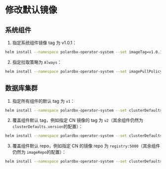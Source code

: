 修改默认镜像
========
## 系统组件
1. 指定系统组件镜像 tag 为 v1.0.1：

```bash
helm install --namespace polardbx-operator-system --set imageTag=v1.0.1 polardbx-operator polardbx/polardbx-operator --create-namespace
```

2. 指定拉取策略为 `Always`：

```bash
helm install --namespace polardbx-operator-system --set imagePullPolicy=Always polardbx-operator polardbx/polardbx-operator --create-namespace
```

## 数据库集群

1. 指定所有组件的默认 tag 为 `v1`：

```bash
helm install --namespace polardbx-operator-system --set clusterDefaults.version=v1 polardbx-operator polardbx/polardbx-operator --create-namespace
```

2. 覆盖组件默认 tag，例如指定 CN 镜像的 tag 为 `v2`（其余组件仍然为 `clusterDefaults.version`的配置）：

```bash
helm install --namespace polardbx-operator-system --set clusterDefaults.galaxysql=polardbx-sql:v2 polardbx-operator polardbx/polardbx-operator --create-namespace
```

3. 覆盖组件默认 repo，例如指定 CN 的镜像 repo 为 `registry:5000`（其余组件仍然为 `imageRepo`的配置）：

```bash
helm install --namespace polardbx-operator-system --set clusterDefaults.galaxysql=registry:5000/polardbx-sql polardbx-operator polardbx/polardbx-operator --create-namespace
```
